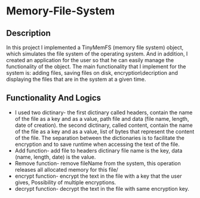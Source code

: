 # Memory-File-System
## Description
In this project I implemented a TinyMemFS (memory file system) object, which simulates the file system of the operating system. And in addition, I created an application for the user so that he can easily manage the functionality of the object. The main functionality that I implement for the system is: adding files, saving files on disk, encryption\decription and displaying the files that are in the system at a given time.

## Functionality And Logics
* I used two dictinary- the first dictinary called headers, contain the name of the file as a key and as a value, path file and data (file name, length, date of creation).
the second dictinary, called content, contain the name of the file as a key and as a value, list of bytes that represent the content of the file.
The separation between the dictionaries is to facilitate the encryption and to save runtime when accessing the text of the file.
* Add function- add file to headers dictinary file name is the key, data (name, length, date) is the value.
* Remove function- remove fileName from the system, this operation releases all allocated memory for this file/
* encrypt function- encrypt the text in the file with a key that the user gives, Possibility of multiple encryptions.
* decrypt function- decrypt the text in the file with same encryption key.
